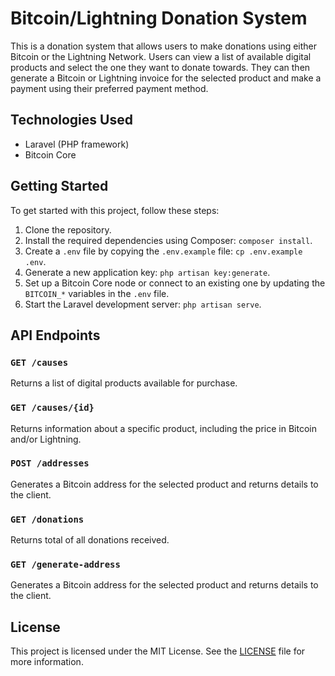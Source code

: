 # Bitcoin/Lightning Donation System

This is a donation system that allows users to make donations using either Bitcoin or the Lightning Network. Users can view a list of available digital products and select the one they want to donate towards. They can then generate a Bitcoin or Lightning invoice for the selected product and make a payment using their preferred payment method.

## Technologies Used

- Laravel (PHP framework)
- Bitcoin Core

## Getting Started

To get started with this project, follow these steps:

1. Clone the repository.
2. Install the required dependencies using Composer: `composer install`.
3. Create a `.env` file by copying the `.env.example` file: `cp .env.example .env`.
4. Generate a new application key: `php artisan key:generate`.
5. Set up a Bitcoin Core node or connect to an existing one by updating the `BITCOIN_*` variables in the `.env` file.
6. Start the Laravel development server: `php artisan serve`.

## API Endpoints

### `GET /causes`

Returns a list of digital products available for purchase.

### `GET /causes/{id}`

Returns information about a specific product, including the price in Bitcoin and/or Lightning.

### `POST /addresses`

Generates a Bitcoin address for the selected product and returns details to the client.

### `GET /donations`

Returns total of all donations received.

### `GET /generate-address`

Generates a Bitcoin address for the selected product and returns details to the client.

## License

This project is licensed under the MIT License. See the [LICENSE](LICENSE) file for more information.

